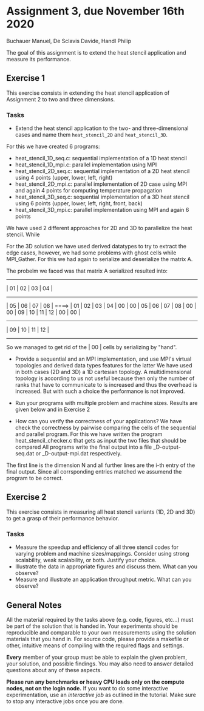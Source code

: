 # Assignment 3, due November 16th 2020
Buchauer Manuel, De Sclavis Davide, Handl Philip 

The goal of this assignment is to extend the heat stencil application and measure its performance.

## Exercise 1

This exercise consists in extending the heat stencil application of Assignment 2 to two and three dimensions.

### Tasks

- Extend the heat stencil application to the two- and three-dimensional cases and name them `heat_stencil_2D` and `heat_stencil_3D`.

For this we have created 6 programs:
* heat_stencil_1D_seq.c: sequential implementation of a 1D heat stencil
* heat_stencil_1D_mpi.c: parallel implementation using MPI
* heat_stencil_2D_seq.c: sequential implementation of a 2D heat stencil using 4 points (upper, lower, left, right) 
* heat_stencil_2D_mpi.c: parallel implementation of 2D case using MPI and again 4 points for computing temperature propagation
* heat_stencil_3D_seq.c: sequential implementation of a 3D heat stencil using 6 points (upper, lower, left, right, front, back)
* heat_stencil_3D_mpi.c: parallel implementation using MPI and again 6 points

We have used 2 different approaches for 2D and 3D to parallelize the heat stencil.
While 

For the 3D solution we have used derived datatypes to try to extract the edge cases, however, we had some problems with ghost cells while MPI_Gather.
For this we had again to serialize and deserialize the matrix A.

The probelm we faced was that matrix A serialized resulted into:
- - - - - - - - - - -
| 01 | 02 | 03 | 04 |
- - - - - - - - - - - 
| 05 | 06 | 07 | 08 |  ====> | 01 | 02 | 03 | 04 | 00 | 00 | 05 | 06 | 07 | 08 | 00 | 00 | 09 | 10 | 11 | 12 | 00 | 00 |
- - - - - - - - - - - 
| 09 | 10 | 11 | 12 |
- - - - - - - - - - -

So we managed to get rid of the | 00 | cells by serializing by "hand".

- Provide a sequential and an MPI implementation, and use MPI's virtual topologies and derived data types features for the latter
We have used in both cases (2D and 3D) a 1D cartesian topology. 
A multidimensional topology is according to us not useful because then only the number of ranks that have to communicate to is
increased and thus the overhead is increased. But with such a choice the performance is not improved.

- Run your programs with multiple problem and machine sizes.
Results are given below and in Exercise 2

- How can you verify the correctness of your applications?
We have check the correctness by pairwise comparing the cells of the sequential and parallel program.
For this we have written the program heat_stencil_checker.c that gets as input the two files that should be compared
All programs write the final output into a file _D-output-seq.dat or _D-output-mpi.dat respectively. 

The first line is the dimension N and all further lines are the i-th entry of the final output.
Since all corrsponding entries matched we assumend the program to be correct. 

## Exercise 2

This exercise consists in measuring all heat stencil variants (1D, 2D and 3D) to get a grasp of their performance behavior.

### Tasks

- Measure the speedup and efficiency of all three stencil codes for varying problem and machine sizes/mappings. Consider using strong scalability, weak scalability, or both. Justify your choice.
- Illustrate the data in appropriate figures and discuss them. What can you observe?
- Measure and illustrate an application throughput metric. What can you observe?

## General Notes

All the material required by the tasks above (e.g. code, figures, etc...) must be part of the solution that is handed in. Your experiments should be reproducible and comparable to your own measurements using the solution materials that you hand in. For source code, please provide a makefile or other, intuitive means of compiling with the required flags and settings.

**Every** member of your group must be able to explain the given problem, your solution, and possible findings. You may also need to answer detailed questions about any of these aspects.

**Please run any benchmarks or heavy CPU loads only on the compute nodes, not on the login node.**
If you want to do some interactive experimentation, use an *interactive job* as outlined in the tutorial. Make sure to stop any interactive jobs once you are done.
